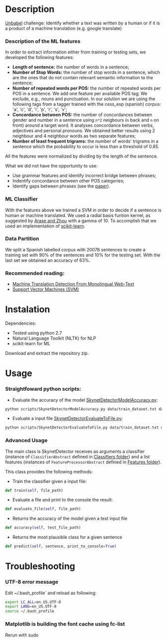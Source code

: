 # Description
[Unbabel](https://unbabel.com/) challenge: Identify whether a text was written by a human or if it is a product of a machine translation (e.g. google translate)

### Description of the ML features
In order to extract information either from training or testing sets, we developed the following features:
- **Length of sentence:** the number of words in a sentence;
- **Number of Stop Words:** the number of stop words in a sentence, which are the ones that do not contain relevant semantic information to the sentence;
- **Number of repeated words per POS:** the number of repeated words per POS in a sentence. We add one feature per available POS tag; We exclude, e.g., nouns and punctuation. In our solution we are using the following tags from a tagger trained with the cess_esp (spanish) corpus: 'a', 'c', 'd', 'i', 'p', 'r', 's', 'v';
- **Concordance between POS:** the number of concordances between gender and number in a sentence using `n*2` neigbours (`n` back and `n` on front) around a target word. It analyses concordance between verbs, adjectives and personal pronouns. We obtained better results using 2 neighbour and 4 neighbour words as two separate features;
- **Number of least frequent trigrams:** the number of words' trigrams in a sentence which the probability to occur is less than a threshold of 0.85.

All the features were normalized by dividing by the length of the sentence.

What we did not have the opportunity to use:
- Use grammar features and identify incorrect bridge between phrases;
- Indentify concordance between other POS categories;
- Identify gaps between phrases (see the [paper](http://www.aclweb.org/anthology/P13-1157)).

### ML Classifier
With the features above we trained a SVM in order to decide if a sentence is human or machine translated. We used a radial basis funtion
kernel, as suggested by [Arase and Zhou](http://www.aclweb.org/anthology/P13-1157) with a gamma of 10. To accomplish that we used an implementation
of [scikit-learn](http://scikit-learn.org/stable/modules/svm.html#classification).

### Data Partition
We split a Spanish labelled corpus with 20078 sentences to create a training set with 90% of the sentences and 10% for the testing set. With the last set we obtained an accuracy of 63%.

### Recommended reading: 
- [Machine Translation Detection From Monolingual Web-Text](http://www.aclweb.org/anthology/P13-1157)
- [Support Vector Machines (SVM)](http://scikit-learn.org/stable/modules/svm.html)

# Instalation

Dependencies:
* Tested using python 2.7
* Natural Language Toolkit (NLTK) for NLP
* scikit-learn for ML

Download and extract the repository zip.

# Usage

### Straightfoward python scripts:
- Evaluate the accuracy of the model [SkynetDetectorModelAccuracy.py](https://github.com/joanap/MachineTranslationDetection/blob/master/scripts/SkynetDetectorModelAccuracy.py):

```sh
python scripts/SkynetDetectorModelAccuracy.py data/train_dataset.txt data/test_dataset.txt
```

- Evaluate a input file [SkynetDetectorEvaluateToFile.py](https://github.com/joanap/MachineTranslationDetection/blob/master/scripts/SkynetDetectorEvaluateToFile.py):

```sh
python scripts/SkynetDetectorEvaluateToFile.py data/train_dataset.txt data/test_dataset.txt > output.txt
```

### Advanced Usage

The main class is SkynetDetector receives as arguments a classifier (instance of `ClassifierAbstract` defined in
[Classifiers folder](https://github.com/joanap/MachineTranslationDetection/tree/master/scripts/Classifiers)) and a list 
 features (instances of `FeatureProcessorAbstract` defined in 
[Features folder](https://github.com/joanap/MachineTranslationDetection/tree/master/scripts/Features)).

This class provides the following methods:
- Train the classifier given a input file:

```python
def train(self, file_path)
```
- Evaluate a file and print to the console the result:

```python
def evaluate_file(self, file_path)
```
- Returns the accuracy of the model given a test input file

```python
def accuracy(self, test_file_path)
```
- Returns the most plausible class for a given sentence

```python
def predict(self, sentence, print_to_console=True)
```

# Troubleshooting

### UTF-8 error message

Edit ~/.bash_profile` and reload as following:

```sh
export LC_ALL=en_US.UTF-8
export LANG=en_US.UTF-8
source ~/.bash_profile
```

### Matplotlib is building the font cache using fc-list

Rerun with sudo
